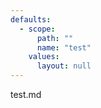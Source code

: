 ```yaml
---
defaults:
  - scope:
      path: ""
      name: "test"
    values:
      layout: null
---
```

test.md
